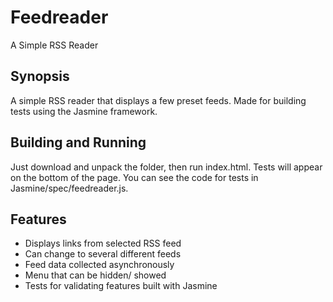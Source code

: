 Feedreader
===============================
A Simple RSS Reader

Synopsis
--------------
A simple RSS reader that displays a few preset feeds. Made for building
tests using the Jasmine framework.

Building and Running
--------------
Just download and unpack the folder, then run index.html. Tests will
appear on the bottom of the page. You can see the code for tests in
Jasmine/spec/feedreader.js.


Features
---------------
- Displays links from selected RSS feed
- Can change to several different feeds
- Feed data collected asynchronously
- Menu that can be hidden/ showed
- Tests for validating features built with Jasmine
